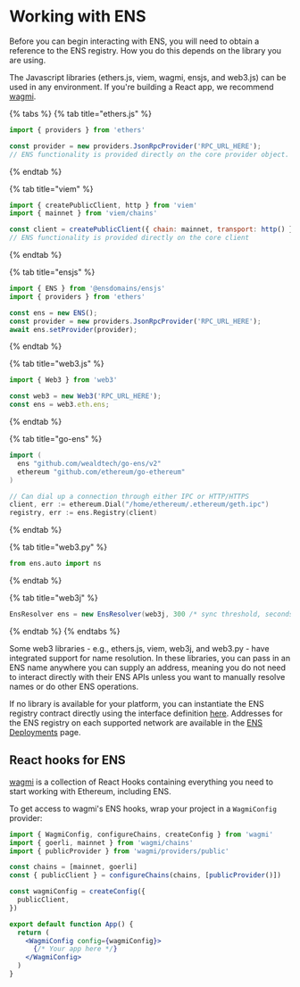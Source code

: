 # Working with ENS

Before you can begin interacting with ENS, you will need to obtain a reference to the ENS registry. How you do this depends on the library you are using.

The Javascript libraries \(ethers.js, viem, wagmi, ensjs, and web3.js\) can be used in any environment. If you're building a React app, we recommend [wagmi](#React-hooks-for-ENS).

{% tabs %}
{% tab title="ethers.js" %}
```javascript
import { providers } from 'ethers'

const provider = new providers.JsonRpcProvider('RPC_URL_HERE');
// ENS functionality is provided directly on the core provider object.
```
{% endtab %}

{% tab title="viem" %}
```javascript
import { createPublicClient, http } from 'viem'
import { mainnet } from 'viem/chains'

const client = createPublicClient({ chain: mainnet, transport: http() });
// ENS functionality is provided directly on the core client
```
{% endtab %}

{% tab title="ensjs" %}
```javascript
import { ENS } from '@ensdomains/ensjs'
import { providers } from 'ethers'

const ens = new ENS();
const provider = new providers.JsonRpcProvider('RPC_URL_HERE');
await ens.setProvider(provider);
```
{% endtab %}

{% tab title="web3.js" %}
```javascript
import { Web3 } from 'web3'

const web3 = new Web3('RPC_URL_HERE');
const ens = web3.eth.ens;
```
{% endtab %}

{% tab title="go-ens" %}
```go
import (
  ens "github.com/wealdtech/go-ens/v2"
  ethereum "github.com/ethereum/go-ethereum"
)

// Can dial up a connection through either IPC or HTTP/HTTPS
client, err := ethereum.Dial("/home/ethereum/.ethereum/geth.ipc")
registry, err := ens.Registry(client)
```
{% endtab %}

{% tab title="web3.py" %}
```python
from ens.auto import ns
```
{% endtab %}

{% tab title="web3j" %}
```java
EnsResolver ens = new EnsResolver(web3j, 300 /* sync threshold, seconds */);
```
{% endtab %}
{% endtabs %}

Some web3 libraries - e.g., ethers.js, viem, web3j, and web3.py - have integrated support for name resolution. In these libraries, you can pass in an ENS name anywhere you can supply an address, meaning you do not need to interact directly with their ENS APIs unless you want to manually resolve names or do other ENS operations.

If no library is available for your platform, you can instantiate the ENS registry contract directly using the interface definition [here](https://github.com/ensdomains/ens/blob/master/contracts/ENS.sol). Addresses for the ENS registry on each supported network are available in the [ENS Deployments](../ens-deployments.md) page.

## React hooks for ENS

[wagmi](https://wagmi.sh/) is a collection of React Hooks containing everything you need to start working with Ethereum, including ENS.

To get access to wagmi's ENS hooks, wrap your project in a `WagmiConfig` provider:

```jsx
import { WagmiConfig, configureChains, createConfig } from 'wagmi'
import { goerli, mainnet } from 'wagmi/chains'
import { publicProvider } from 'wagmi/providers/public'

const chains = [mainnet, goerli]
const { publicClient } = configureChains(chains, [publicProvider()])

const wagmiConfig = createConfig({
  publicClient,
})

export default function App() {
  return (
    <WagmiConfig config={wagmiConfig}>
      {/* Your app here */}
    </WagmiConfig>
  )
}
```
